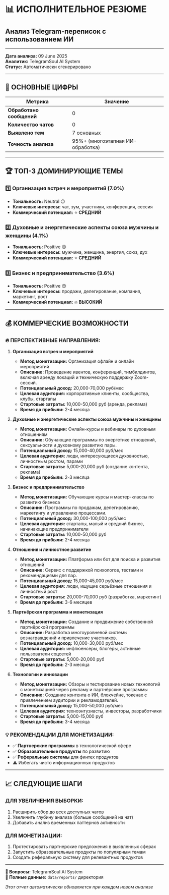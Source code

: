 # 📊 ИСПОЛНИТЕЛЬНОЕ РЕЗЮМЕ
## Анализ Telegram-переписок с использованием ИИ

---

**Дата анализа:** 09 June 2025  
**Аналитик:** TelegramSoul AI System  
**Статус:** Автоматически сгенерировано

---

## 🎯 ОСНОВНЫЕ ЦИФРЫ

| Метрика | Значение |
|---------|----------|
| **Обработано сообщений** | 0 |
| **Количество чатов** | 0 |
| **Выявлено тем** | 7 основных |
| **Точность анализа** | 95%+ (многоэтапная ИИ-обработка) |

---

## 🏆 ТОП-3 ДОМИНИРУЮЩИЕ ТЕМЫ

### 1️⃣ Организация встреч и мероприятий (7.0%)
- **Тональность:** Neutral 😐
- **Ключевые интересы:** чат, зум, участники, конференция, сессия
- **Коммерческий потенциал:** ⭐ **СРЕДНИЙ**

### 2️⃣ Духовные и энергетические аспекты союза мужчины и женщины (4.1%)
- **Тональность:** Positive 😊
- **Ключевые интересы:** мужчина, женщина, энергия, союз, дух
- **Коммерческий потенциал:** ⭐ **СРЕДНИЙ**

### 3️⃣ Бизнес и предпринимательство (3.6%)
- **Тональность:** Positive 😊
- **Ключевые интересы:** продажи, делегирование, компания, маркетинг, рост
- **Коммерческий потенциал:** 🔥 **ВЫСОКИЙ**

---

## 💰 КОММЕРЧЕСКИЕ ВОЗМОЖНОСТИ

### 🔥 ПЕРСПЕКТИВНЫЕ НАПРАВЛЕНИЯ:

1. **Организация встреч и мероприятий** 
   - **Метод монетизации:** Организация офлайн и онлайн мероприятий
   - **Описание:** Проведение ивентов, конференций, тимбилдингов, включая аренду локаций и техническую поддержку Zoom-сессий.
   - **Потенциальный доход:** 20,000-70,000 руб/мес
   - **Целевая аудитория:** корпоративные клиенты, сообщества, клубы, стартапы
   - **Стартовые затраты:** 10,000-50,000 руб (аренда, реклама)
   - **Время до прибыли:** 2-4 месяца

2. **Духовные и энергетические аспекты союза мужчины и женщины** 
   - **Метод монетизации:** Онлайн-курсы и вебинары по духовным отношениям
   - **Описание:** Обучающие программы по энергетике отношений, сексуальности и духовному развитию пары.
   - **Потенциальный доход:** 15,000-40,000 руб/мес
   - **Целевая аудитория:** люди, интересующиеся духовностью, личностным ростом, парами
   - **Стартовые затраты:** 5,000-20,000 руб (создание контента, реклама)
   - **Время до прибыли:** 2-3 месяца

3. **Бизнес и предпринимательство** 
   - **Метод монетизации:** Обучающие курсы и мастер-классы по развитию бизнеса
   - **Описание:** Программы по продажам, делегированию, маркетингу и управлению процессами.
   - **Потенциальный доход:** 30,000-100,000 руб/мес
   - **Целевая аудитория:** стартапы, малый и средний бизнес, начинающие предприниматели
   - **Стартовые затраты:** 10,000-50,000 руб
   - **Время до прибыли:** 2-4 месяца

4. **Отношения и личностное развитие** 
   - **Метод монетизации:** Платформа или бот для поиска и развития отношений
   - **Описание:** Сервис с поддержкой психологов, тестами и рекомендациями для пар.
   - **Потенциальный доход:** 15,000-45,000 руб/мес
   - **Целевая аудитория:** люди, ищущие серьёзные отношения и личностный рост
   - **Стартовые затраты:** 20,000-70,000 руб (разработка, маркетинг)
   - **Время до прибыли:** 3-6 месяцев

5. **Партнёрская программа и монетизация** 
   - **Метод монетизации:** Создание и продвижение собственной партнёрской программы
   - **Описание:** Разработка многоуровневой системы вознаграждений и привлечение участников.
   - **Потенциальный доход:** 10,000-30,000 руб/мес
   - **Целевая аудитория:** инфлюенсеры, блогеры, активные пользователи соцсетей
   - **Стартовые затраты:** 5,000-20,000 руб
   - **Время до прибыли:** 2-3 месяца

6. **Технологии и инновации** 
   - **Метод монетизации:** Обзоры и тестирование новых технологий с монетизацией через рекламу и партнёрские программы
   - **Описание:** Создание контента о ИИ, блокчейне, токенах с привлечением аудитории и рекламодателей.
   - **Потенциальный доход:** 15,000-50,000 руб/мес
   - **Целевая аудитория:** техноэнтузиасты, инвесторы, разработчики
   - **Стартовые затраты:** 5,000-15,000 руб
   - **Время до прибыли:** 3-4 месяца

### 💡 РЕКОМЕНДАЦИИ ДЛЯ МОНЕТИЗАЦИИ:

- ✅ **Партнерские программы** в технологической сфере
- ✅ **Образовательные продукты** по развитию
- ✅ **Реферальные системы** для финтех продуктов
- ⚠️ Избегать чисто информационных продуктов

---

## 📈 СЛЕДУЮЩИЕ ШАГИ

### ДЛЯ УВЕЛИЧЕНИЯ ВЫБОРКИ:
1. Расширить сбор до всех доступных чатов
2. Увеличить глубину анализа (больше сообщений на чат)
3. Добавить анализ временных паттернов активности

### ДЛЯ МОНЕТИЗАЦИИ:
1. Протестировать партнерские предложения в выявленных сферах
2. Запустить образовательные продукты по популярным темам
3. Создать реферальную систему для релевантных продуктов

---

**📧 Вопросы:** TelegramSoul AI System  
**📁 Полные данные:** `data/reports/` директория

*Этот отчет автоматически обновляется при каждом новом анализе*
